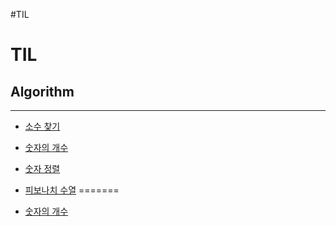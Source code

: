 #TIL
# TIL
## Algorithm <br>
___
 * [소수 찾기](https://github.com/Kimmo05/TIL/blob/main/Algorithm/20210722.md)

 * [숫자의 개수](https://github.com/Kimmo05/TIL/blob/main/Algorithm/20210723.md)
 * [숫자 정렬](https://github.com/Kimmo05/TIL/blob/main/Algorithm/20210724.md)
  * [피보나치 수열](https://github.com/Kimmo05/TIL/blob/main/Algorithm/20210725.md)
=======
 * [숫자의 개수](https://github.com/Kimmo05/TIL/blob/main/Algorithm/20210723.md)

